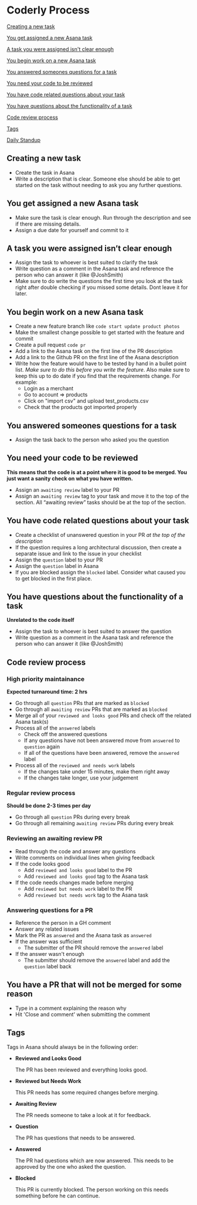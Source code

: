 # Coderly Process

[Creating a new task](#creating-a-new-task)

[You get assigned a new Asana task](#you-get-assigned-a-new-asana-task)

[A task you were assigned isn't clear enough](#a-task-you-were-assigned-isnt-clear-enough)

[You begin work on a new Asana task](#you-begin-work-on-a-new-asana-task)

[You answered someones questions for a task](#you-answered-someones-questions-for-a-task)

[You need your code to be reviewed](#you-need-your-code-to-be-reviewed)

[You have code related questions about your task](#you-have-code-related-questions-about-your-task)

[You have questions about the functionality of a task](#you-have-questions-about-the-functionality-of-a-task)

[Code review process](#code-review-process)

[Tags](#tags)

[Daily Standup](#daily-standup)

## Creating a new task 
- Create the task in Asana
- Write a description that is clear. Someone else should be able to get started on the task without needing to ask you any further questions.

## You get assigned a new Asana task
- Make sure the task is clear enough. Run through the description and see if there are missing details.
- Assign a due date for yourself and commit to it

## A task you were assigned isn’t clear enough
- Assign the task to whoever is best suited to clarify the task
- Write question as a comment in the Asana task and reference the person who can answer it (like @JoshSmith)
- Make sure to do write the questions the first time you look at the task right after double checking if you missed some details. Dont leave it for later.

## You begin work on a new Asana task
- Create a new feature branch like `code start update product photos`
- Make the smallest change possible to get started with the feature and commit
- Create a pull request `code pr`
- Add a link to the Asana task on the first line of the PR description
- Add a link to the Github PR on the first line of the Asana description
- Write how the feature would have to be tested by hand in a bullet point list. *Make sure to do this before you write the feature*. Also make sure to keep this up to do date if you find that the requirements change. For example:
  - Login as a merchant
  - Go to account => products
  - Click on "import csv" and upload test_products.csv
  - Check that the products got imported properly

## You answered someones questions for a task
- Assign the task back to the person who asked you the question

## You need your code to be reviewed
**This means that the code is at a point where it is good to be merged. You just want a sanity check on what you have written.**
- Assign an `awaiting review` label to your PR
- Assign an `awaiting review` tag to your task and move it to the top of the section. All “awaiting review” tasks should be at the top of the section.

## You have code related questions about your task
- Create a checklist of unanswered question in your PR *at the top of the description*
- If the question requires a long architectural discussion, then create a separate issue and link to the issue in your checklist
- Assign the `question` label to your PR
- Assign the `question` label in Asana
- If you are blocked assign the `blocked` label. Consider what caused you to get blocked in the first place.

## You have questions about the functionality of a task
**Unrelated to the code itself**
- Assign the task to whoever is best suited to answer the question
- Write question as a comment in the Asana task and reference the person who can answer it (like @JoshSmith)

## Code review process
### High priority maintainance
**Expected turnaround time: 2 hrs**
- Go through all `question` PRs that are marked as `blocked`
- Go through all `awaiting review` PRs that are marked as `blocked`
- Merge all of your `reviewed and looks good` PRs and check off the related Asana task(s)
- Process all of the `answered` labels
  - Check off the answered questions
  - If any questions have not been answered move from `answered` to `question` again
  - If all of the questions have been answered, remove the `answered` label
- Process all of the `reviewed and needs work` labels
  - If the changes take under 15 minutes, make them right away
  - If the changes take longer, use your judgement

### Regular review process
**Should be done 2-3 times per day**
- Go through all `question` PRs during every break
- Go through all remaining `awaiting review` PRs during every break

### Reviewing an awaiting review PR
- Read through the code and answer any questions
- Write comments on individual lines when giving feedback
- If the code looks good
  - Add `reviewed and looks good` label to the PR
  - Add `reviewed and looks good` tag to the Asana task
- If the code needs changes made before merging
  - Add `reviewed but needs work` label to the PR
  - Add `reviewed but needs work` tag to the Asana task
  
### Answering questions for a PR
- Reference the person in a GH comment
- Answer any related issues
- Mark the PR as `answered` and the Asana task as `answered`
- If the answer was sufficient
  - The submitter of the PR should remove the `answered` label
- If the answer wasn't enough
  - The submitter should remove the `answered` label and add the `question` label back

## You have a PR that will not be merged for some reason
- Type in a comment explaining the reason why
- Hit 'Close and comment' when submitting the comment


## Tags
Tags in Asana should always be in the following order:

- **Reviewed and Looks Good**

  The PR has been reviewed and everything looks good.

- **Reviewed but Needs Work**

  This PR needs has some required changes before merging.

- **Awaiting Review**

  The PR needs someone to take a look at it for feedback.

- **Question**

  The PR has questions that needs to be answered.
  
- **Answered**

  The PR had questions which are now answered. This needs to be approved by the one who asked the question.

- **Blocked**

  This PR is currently blocked. The person working on this needs something before he can continue.
